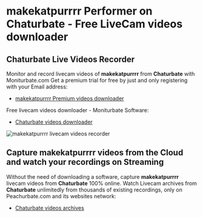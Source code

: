 # makekatpurrrr Performer on Chaturbate - Free LiveCam videos downloader

## Chaturbate Live Videos Recorder

Monitor and record livecam videos of **makekatpurrrr** from **Chaturbate** with Moniturbate.com
Get a premium trial for free by just and only registering with your Email address:
* [makekatpurrrr Premium videos downloader](https://moniturbate.com/request-demo-licence-key.html)

Free livecam videos downloader - Moniturbate Software:
* [Chaturbate videos downloader](https://moniturbate.com/moniturbate-download-software.html)

![makekatpurrrr livecam videos recorder](https://peachurnet.com/templates/moniturbate-software.png)


## Capture makekatpurrrr videos from the Cloud and watch your recordings on Streaming

Without the need of downloading a software, capture **makekatpurrrr** livecam videos from **Chaturbate** 100% online.
Watch Livecam archives from **Chaturbate** unlimitedly from thousands of existing recordings, only on Peachurbate.com and its websites network:
* [Chaturbate videos archives](https://peachurnet.com/)